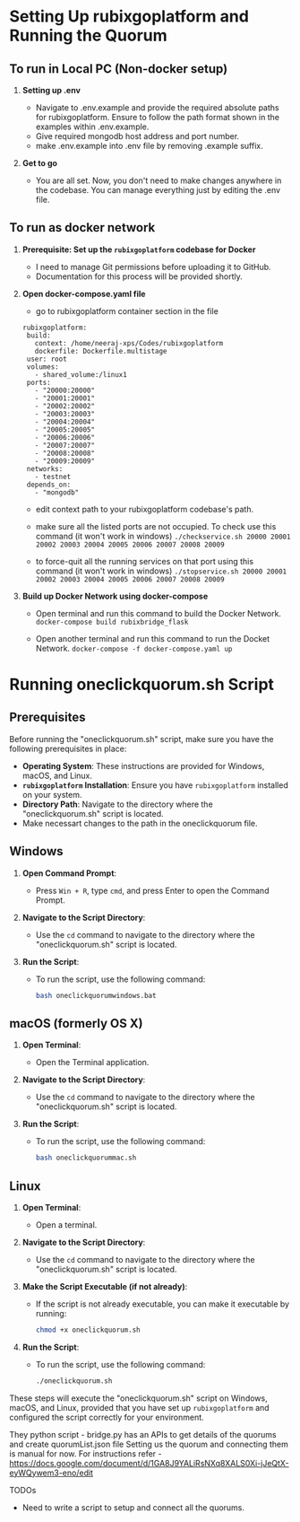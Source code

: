 # Setting Up rubixgoplatform and Running the Quorum

## To run in Local PC (Non-docker setup)
1. **Setting up .env**
   - Navigate to .env.example and provide the required absolute paths for rubixgoplatform. Ensure to follow the path format shown in the examples within .env.example. 
   - Give required mongodb host address and port number.
   - make .env.example into .env file by removing .example suffix.

2. **Get to go**
   - You are all set. Now, you don't need to make changes anywhere in the codebase. You can manage everything just by editing the .env file.

## To run as docker network
1. **Prerequisite: Set up the `rubixgoplatform` codebase for Docker**
   - I need to manage Git permissions before uploading it to GitHub.
   - Documentation for this process will be provided shortly.

2. **Open docker-compose.yaml file**
   - go to rubixgoplatform container section in the file
   ```  
   rubixgoplatform:
    build:
      context: /home/neeraj-xps/Codes/rubixgoplatform
      dockerfile: Dockerfile.multistage
    user: root
    volumes:
      - shared_volume:/linux1
    ports:
      - "20000:20000"
      - "20001:20001"
      - "20002:20002"
      - "20003:20003"
      - "20004:20004"
      - "20005:20005"
      - "20006:20006"
      - "20007:20007"
      - "20008:20008"
      - "20009:20009"
    networks:
      - testnet
    depends_on:
      - "mongodb"
   ```

   - edit context path to your rubixgoplatform codebase's path. 

   - make sure all the listed ports are not occupied. To check use this command (it won't work in windows)
   ```./checkservice.sh 20000 20001 20002 20003 20004 20005 20006 20007 20008 20009```

   - to force-quit all the running services on that port using this command (it won't work in windows)
   ```./stopservice.sh 20000 20001 20002 20003 20004 20005 20006 20007 20008 20009```

3. **Build up Docker Network using docker-compose**
   - Open terminal and run this command to build the Docker Network.
   ``` docker-compose build rubixbridge_flask ```

   - Open another terminal and run this command to run the Docket Network.
   ``` docker-compose -f docker-compose.yaml up ```


# Running oneclickquorum.sh Script

## Prerequisites

Before running the "oneclickquorum.sh" script, make sure you have the following prerequisites in place:

- **Operating System**: These instructions are provided for Windows, macOS, and Linux.
- **`rubixgoplatform` Installation**: Ensure you have `rubixgoplatform` installed on your system.
- **Directory Path**: Navigate to the directory where the "oneclickquorum.sh" script is located.
- Make necessart changes to the path in the oneclickquorum file.

## Windows

1. **Open Command Prompt**:
   - Press `Win + R`, type `cmd`, and press Enter to open the Command Prompt.

2. **Navigate to the Script Directory**:
   - Use the `cd` command to navigate to the directory where the "oneclickquorum.sh" script is located.

3. **Run the Script**:
   - To run the script, use the following command:
     ```bash
     bash oneclickquorumwindows.bat
     ```

## macOS (formerly OS X)

1. **Open Terminal**:
   - Open the Terminal application.

2. **Navigate to the Script Directory**:
   - Use the `cd` command to navigate to the directory where the "oneclickquorum.sh" script is located.

3. **Run the Script**:
   - To run the script, use the following command:
     ```bash
     bash oneclickquorummac.sh
     ```

## Linux

1. **Open Terminal**:
   - Open a terminal.

2. **Navigate to the Script Directory**:
   - Use the `cd` command to navigate to the directory where the "oneclickquorum.sh" script is located.

3. **Make the Script Executable (if not already)**:
   - If the script is not already executable, you can make it executable by running:
     ```bash
     chmod +x oneclickquorum.sh
     ```

4. **Run the Script**:
   - To run the script, use the following command:
     ```bash
     ./oneclickquorum.sh
     ```

These steps will execute the "oneclickquorum.sh" script on Windows, macOS, and Linux, provided that you have set up `rubixgoplatform` and configured the script correctly for your environment.

They python script - bridge.py has an APIs to get details of the quorums and create quorumList.json file
Setting us the quorum and connecting them is manual for now. For instructions refer - https://docs.google.com/document/d/1GA8J9YALiRsNXq8XALS0Xi-jJeQtX-eyWQywem3-eno/edit

TODOs
- Need to write a script to setup and connect all the quorums.

